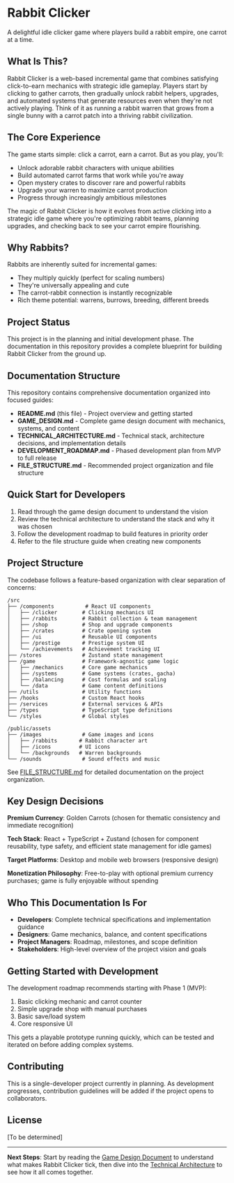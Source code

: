 # Rabbit Clicker

A delightful idle clicker game where players build a rabbit empire, one carrot at a time.

## What Is This?

Rabbit Clicker is a web-based incremental game that combines satisfying click-to-earn mechanics with strategic idle gameplay. Players start by clicking to gather carrots, then gradually unlock rabbit helpers, upgrades, and automated systems that generate resources even when they're not actively playing. Think of it as running a rabbit warren that grows from a single bunny with a carrot patch into a thriving rabbit civilization.

## The Core Experience

The game starts simple: click a carrot, earn a carrot. But as you play, you'll:
- Unlock adorable rabbit characters with unique abilities
- Build automated carrot farms that work while you're away
- Open mystery crates to discover rare and powerful rabbits
- Upgrade your warren to maximize carrot production
- Progress through increasingly ambitious milestones

The magic of Rabbit Clicker is how it evolves from active clicking into a strategic idle game where you're optimizing rabbit teams, planning upgrades, and checking back to see your carrot empire flourishing.

## Why Rabbits?

Rabbits are inherently suited for incremental games:
- They multiply quickly (perfect for scaling numbers)
- They're universally appealing and cute
- The carrot-rabbit connection is instantly recognizable
- Rich theme potential: warrens, burrows, breeding, different breeds

## Project Status

This project is in the planning and initial development phase. The documentation in this repository provides a complete blueprint for building Rabbit Clicker from the ground up.

## Documentation Structure

This repository contains comprehensive documentation organized into focused guides:

- **README.md** (this file) - Project overview and getting started
- **GAME_DESIGN.md** - Complete game design document with mechanics, systems, and content
- **TECHNICAL_ARCHITECTURE.md** - Technical stack, architecture decisions, and implementation details
- **DEVELOPMENT_ROADMAP.md** - Phased development plan from MVP to full release
- **FILE_STRUCTURE.md** - Recommended project organization and file structure

## Quick Start for Developers

1. Read through the game design document to understand the vision
2. Review the technical architecture to understand the stack and why it was chosen
3. Follow the development roadmap to build features in priority order
4. Refer to the file structure guide when creating new components

## Project Structure

The codebase follows a feature-based organization with clear separation of concerns:

```
/src
├── /components          # React UI components
│   ├── /clicker        # Clicking mechanics UI
│   ├── /rabbits        # Rabbit collection & team management
│   ├── /shop           # Shop and upgrade components
│   ├── /crates         # Crate opening system
│   ├── /ui             # Reusable UI components
│   ├── /prestige       # Prestige system UI
│   └── /achievements   # Achievement tracking UI
├── /stores             # Zustand state management
├── /game               # Framework-agnostic game logic
│   ├── /mechanics      # Core game mechanics
│   ├── /systems        # Game systems (crates, gacha)
│   ├── /balancing      # Cost formulas and scaling
│   └── /data           # Game content definitions
├── /utils              # Utility functions
├── /hooks              # Custom React hooks
├── /services           # External services & APIs
├── /types              # TypeScript type definitions
└── /styles             # Global styles

/public/assets
├── /images             # Game images and icons
│   ├── /rabbits       # Rabbit character art
│   ├── /icons         # UI icons
│   └── /backgrounds   # Warren backgrounds
└── /sounds             # Sound effects and music
```

See [FILE_STRUCTURE.md](FILE_STRUCTURE.md) for detailed documentation on the project organization.

## Key Design Decisions

**Premium Currency**: Golden Carrots (chosen for thematic consistency and immediate recognition)

**Tech Stack**: React + TypeScript + Zustand (chosen for component reusability, type safety, and efficient state management for idle games)

**Target Platforms**: Desktop and mobile web browsers (responsive design)

**Monetization Philosophy**: Free-to-play with optional premium currency purchases; game is fully enjoyable without spending

## Who This Documentation Is For

- **Developers**: Complete technical specifications and implementation guidance
- **Designers**: Game mechanics, balance, and content specifications
- **Project Managers**: Roadmap, milestones, and scope definition
- **Stakeholders**: High-level overview of the project vision and goals

## Getting Started with Development

The development roadmap recommends starting with Phase 1 (MVP):
1. Basic clicking mechanic and carrot counter
2. Simple upgrade shop with manual purchases
3. Basic save/load system
4. Core responsive UI

This gets a playable prototype running quickly, which can be tested and iterated on before adding complex systems.

## Contributing

This is a single-developer project currently in planning. As development progresses, contribution guidelines will be added if the project opens to collaborators.

## License

[To be determined]

---

**Next Steps**: Start by reading the [Game Design Document](GAME_DESIGN.md) to understand what makes Rabbit Clicker tick, then dive into the [Technical Architecture](TECHNICAL_ARCHITECTURE.md) to see how it all comes together.
